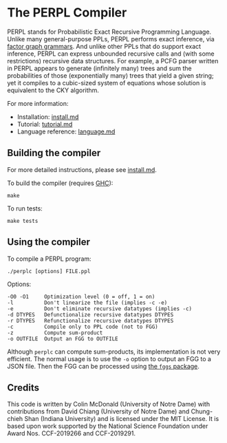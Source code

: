 # The PERPL Compiler

PERPL stands for Probabilistic Exact Recursive Programming Language. Unlike many general-purpose PPLs, PERPL performs exact inference, via [factor graph grammars](https://github.com/diprism/fggs).
And unlike other PPLs that do support exact inference, PERPL can express unbounded recursive calls and (with some restrictions) recursive data structures.
For example, a PCFG parser written in PERPL appears to generate (infinitely many) trees and sum the probabilities of those (exponentially many) trees that yield a given string; yet it compiles to a cubic-sized system of equations whose solution is equivalent to the CKY algorithm.

For more information:
- Installation: [install.md](install.md)
- Tutorial: [tutorial.md](tutorial.md)
- Language reference: [language.md](language.md)

## Building the compiler

For more detailed instructions, please see [install.md](install.md).

To build the compiler (requires [GHC](https://www.haskell.org/ghc/)):

    make

To run tests:

    make tests

## Using the compiler
    
To compile a PERPL program:

    ./perplc [options] FILE.ppl

Options:
        
    -O0 -O1     Optimization level (0 = off, 1 = on)
    -l          Don't linearize the file (implies -c -e)
    -e          Don't eliminate recursive datatypes (implies -c)
    -d DTYPES   Defunctionalize recursive datatypes DTYPES
    -r DTYPES   Refunctionalize recursive datatypes DTYPES
    -c          Compile only to PPL code (not to FGG)
    -z          Compute sum-product
    -o OUTFILE  Output an FGG to OUTFILE

Although `perplc` can compute sum-products, its implementation is not very efficient. The normal usage is to use the `-o` option to output an FGG to a JSON file. Then the FGG can be processed using [the `fggs` package](https://github.com/diprism/fggs).

## Credits

This code is written by Colin McDonald (University of Notre Dame) with contributions from David Chiang (University of Notre Dame) and Chung-chieh Shan (Indiana University) and is licensed under the MIT License. It is based upon work supported by the National Science Foundation under Award Nos. CCF-2019266 and CCF-2019291.

